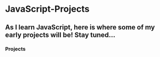 # JavaScript-Projects

## As I learn JavaScript, here is where some of my early projects will be! Stay tuned...

### Projects

